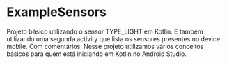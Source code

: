 # ExampleSensors
Projeto básico utilizando o sensor TYPE_LIGHT em Kotlin. E também utilizando uma segunda activity que lista os sensores presentes no device mobile. Com comentários.
Nesse projeto utilizamos vários conceitos básicos para quem está iniciando em Kotlin no Android Studio.
